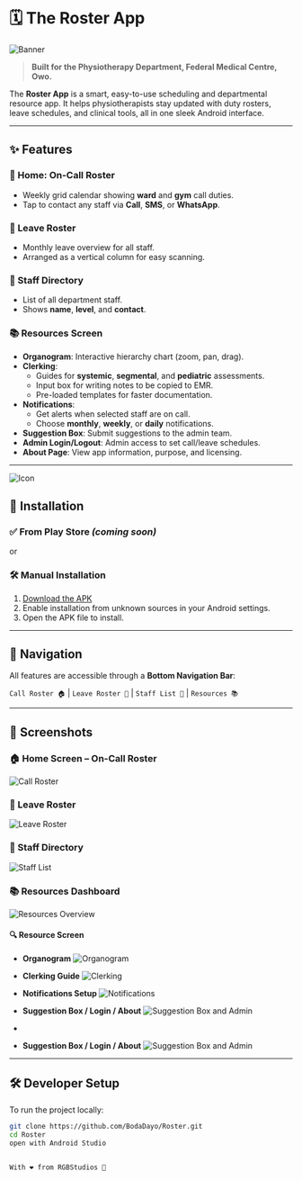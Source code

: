 # 🗓️ The Roster App

![Banner](https://github.com/BodaDayo/Roster/blob/master/assets/Banner.png)

> **Built for the Physiotherapy Department, Federal Medical Centre, Owo.**

The **Roster App** is a smart, easy-to-use scheduling and departmental resource app. It helps physiotherapists stay updated with duty rosters, leave schedules, and clinical tools, all in one sleek Android interface.

---

## ✨ Features

### 📆 Home: On-Call Roster
- Weekly grid calendar showing **ward** and **gym** call duties.
- Tap to contact any staff via **Call**, **SMS**, or **WhatsApp**.

### 🌴 Leave Roster
- Monthly leave overview for all staff.
- Arranged as a vertical column for easy scanning.

### 👥 Staff Directory
- List of all department staff.
- Shows **name**, **level**, and **contact**.

### 📚 Resources Screen
- **Organogram**: Interactive hierarchy chart (zoom, pan, drag).
- **Clerking**:
    - Guides for **systemic**, **segmental**, and **pediatric** assessments.
    - Input box for writing notes to be copied to EMR.
    - Pre-loaded templates for faster documentation.
- **Notifications**:
    - Get alerts when selected staff are on call.
    - Choose **monthly**, **weekly**, or **daily** notifications.
- **Suggestion Box**: Submit suggestions to the admin team.
- **Admin Login/Logout**: Admin access to set call/leave schedules.
- **About Page**: View app information, purpose, and licensing.

---

![Icon](https://github.com/BodaDayo/Roster/blob/master/assets/icon.png)

## 🚀 Installation

### ✅ From Play Store *(coming soon)*

or

### 🛠 Manual Installation

1. [Download the APK](https://github.com/BodaDayo/Roster/release/roster_app.apk)
2. Enable installation from unknown sources in your Android settings.
3. Open the APK file to install.

---

## 🧭 Navigation

All features are accessible through a **Bottom Navigation Bar**:

`Call Roster 🏠` | `Leave Roster 📆` | `Staff List 👥` | `Resources 📚`

---

## 📸 Screenshots

### 🏠 Home Screen – On-Call Roster
![Call Roster](https://github.com/BodaDayo/Roster/blob/master/assets/image1.jpeg)

### 🌴 Leave Roster
![Leave Roster](https://github.com/BodaDayo/Roster/blob/master/assets/image2.jpeg)

### 👥 Staff Directory
![Staff List](https://github.com/BodaDayo/Roster/blob/master/assets/image3.jpeg)

### 📚 Resources Dashboard
![Resources Overview](https://github.com/BodaDayo/Roster/blob/master/assets/image4.jpeg)

#### 🔍 Resource Screen

- **Organogram**
  ![Organogram](https://github.com/BodaDayo/Roster/blob/master/assets/image4a.jpeg)

- **Clerking Guide**
  ![Clerking](https://github.com/BodaDayo/Roster/blob/master/assets/image4b.jpeg)

- **Notifications Setup**
  ![Notifications](https://github.com/BodaDayo/Roster/blob/master/assets/image4c.jpeg)

- **Suggestion Box / Login / About**
  ![Suggestion Box and Admin](https://github.com/BodaDayo/Roster/blob/master/assets/image4d.jpeg)
- 
- **Suggestion Box / Login / About**
  ![Suggestion Box and Admin](https://github.com/BodaDayo/Roster/blob/master/assets/image4e.jpeg)

---

## 🛠 Developer Setup

To run the project locally:

```bash
git clone https://github.com/BodaDayo/Roster.git
cd Roster
open with Android Studio


With ❤️ from RGBStudios 🎨